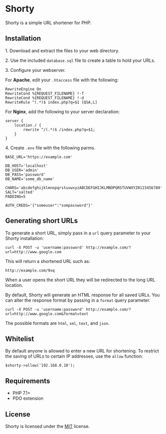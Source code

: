 # Shorty

Shorty is a simple URL shortener for PHP.

## Installation

1\. Download and extract the files to your web directory.

2\. Use the included `database.sql` file to create a table to hold your URLs.

3\. Configure your webserver.

For **Apache**, edit your `.htaccess` file with the following:

    RewriteEngine On
    RewriteCond %{REQUEST_FILENAME} !-f
    RewriteCond %{REQUEST_FILENAME} !-d
    RewriteRule ^(.*)$ index.php?q=$1 [QSA,L]

For **Nginx**, add the following to your server declaration:

    server {
        location / {
            rewrite ^/(.*)$ /index.php?q=$1;
        }
    }

4\. Create `.env` file with the following parms.

    BASE_URL='https://example.com'

    DB_HOST='localhost'
    DB_USER='admin'
    DB_PASS='password'
    DB_NAME='some_db_name'

    CHARS='abcdefghijklmnopqrstuvwxyzABCDEFGHIJKLMNOPQRSTUVWXYZ0123456789'
    SALT='salted'
    PADDING=5

    AUTH_CREDS='{"someuser":"sompassword"}'

## Generating short URLs

To generate a short URL, simply pass in a `url` query parameter to your Shorty installation:

    curl -X POST -u 'username:password' http://example.com/?url=http://www.google.com

This will return a shortened URL such as:

    http://example.com/9xq

When a user opens the short URL they will be redirected to the long URL location.

By default, Shorty will generate an HTML response for all saved URLs.
You can alter the response format by passing in a `format` query parameter.

    curl -X POST -u 'username:password' http://example.com/?url=http://www.google.com&format=text

The possible formats are `html`, `xml`, `text`, and `json`.

## Whitelist

By default anyone is allowed to enter a new URL for shortening. To restrict the saving of URLs to
certain IP addresses, use the `allow` function:

    $shorty->allow('192.168.0.10');

## Requirements

* PHP 7.1+
* PDO extension

## License

Shorty is licensed under the [MIT](https://github.com/mikecao/shorty/blob/master/LICENSE) license.
